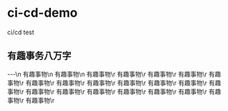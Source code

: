# ci-cd-demo
ci/cd test
## 有趣事务八万字
---\n
有趣事物\n
有趣事物\n
有趣事物\r
有趣事物\r
有趣事物\r
有趣事物\r
有趣事物\r
有趣事物\r
有趣事物\r
有趣事物\r
有趣事物\r
有趣事物\r
有趣事物\r
有趣事物\r
有趣事物\r
有趣事物\r
有趣事物\r
有趣事物\r
有趣事物\r
有趣事物\r
有趣事物\r
有趣事物\r
